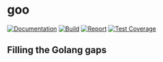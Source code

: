 # goo

[![Documentation](https://godoc.org/github.com/willfaught/goo?status.svg)](https://godoc.org/github.com/willfaught/goo)
[![Build](https://travis-ci.org/willfaught/goo.svg?branch=master)](https://travis-ci.org/willfaught/lang)
[![Report](https://goreportcard.com/badge/github.com/willfaught/goo)](https://goreportcard.com/report/github.com/willfaught/goo)
[![Test Coverage](https://coveralls.io/repos/github/willfaught/lang/badge.svg?branch=master)](https://coveralls.io/github/willfaught/lang?branch=master)

## Filling the Golang gaps
